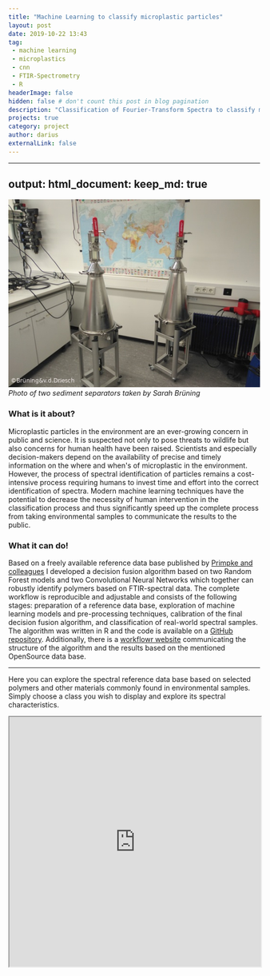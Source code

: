 ```yaml
---
title: "Machine Learning to classify microplastic particles"
layout: post
date: 2019-10-22 13:43
tag: 
 - machine learning
 - microplastics
 - cnn
 - FTIR-Spectrometry
 - R
headerImage: false
hidden: false # don't count this post in blog pagination
description: "Classification of Fourier-Transform Spectra to classify microplastics."
projects: true
category: project
author: darius
externalLink: false
---
```


---
output:
 html_document:
   keep_md: true
---

![Probe Seperators](../assets/images/seperators.jpg)<br>
*Photo of two sediment separators taken by Sarah Brüning*

### What is it about?

Microplastic particles in the environment are an ever-growing concern in  public
and science. It is suspected not only to pose threats to wildlife but also
concerns for human health have been raised. Scientists and especially decision-makers depend on the availability of precise and timely information on the 
where and when's of microplastic in the environment. However, the process of spectral 
identification of particles remains a cost-intensive process requiring 
humans to invest time and effort into the correct identification of spectra. 
Modern machine learning techniques have the potential to decrease the necessity 
of human intervention in the classification process and thus significantly speed 
up the complete process from taking environmental samples to communicate the results
to the public. 

### What it can do!

Based on a freely available reference data base published by [Primpke and colleagues](https://link.springer.com/article/10.1007/s00216-018-1156-x)
I developed a decision fusion algorithm based on two Random Forest models and 
two Convolutional Neural Networks which together can robustly identify
polymers based on FTIR-spectral data. The complete workflow is reproducible and 
adjustable and consists of the following stages: preparation of a reference data base,
exploration of machine learning models and pre-processing techniques, calibration
of the final decision fusion algorithm, and classification of real-world spectral
samples. The algorithm was written in R and the code is available on a [GitHub
repository](https://github.com/goergen95/polymeRID). Additionally, there is
a [workflowr website](https://goergen95.github.io/polymeRID/index.html) communicating the structure of the algorithm and the 
results based on the mentioned OpenSource data base.

---

Here you can explore the spectral reference data base based on selected polymers 
and other materials commonly found in environmental samples. Simply choose a class 
you wish to display and explore its spectral characteristics. 

<iframe src="https://goergen95.shinyapps.io/shiny_apps/?showcase=0" width="100%" height="500px"></iframe>
